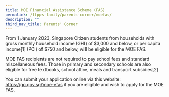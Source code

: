 ```yaml
---
title: MOE Financial Assistance Scheme (FAS)
permalink: /ftpps-family/parents-corner/moefas/
description: ""
third_nav_title: Parents' Corner
---
```

From 1 January 2023, Singapore Citizen students from households with gross monthly household income (GHI) of $3,000 and below, or per capita income[1] (PCI) of $750 and below, will be eligible for the MOE FAS. 

MOE FAS recipients are not required to pay school fees and standard miscellaneous fees. Those in primary and secondary schools are also eligible for free textbooks, school attire, meals and transport subsidies[2] 

You can submit your application online via this website: https://go.gov.sg/moe-efas if you are eligible and wish to apply for the MOE FAS. 
